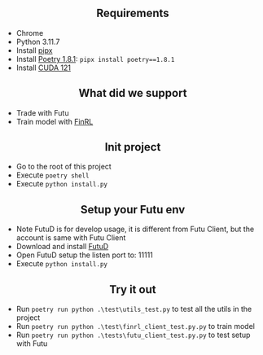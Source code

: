 <h2 align="center"> Requirements </h2>

- Chrome
- Python 3.11.7
- Install [pipx](https://pipx.pypa.io/stable/installation/)
- Install [Poetry 1.8.1](https://python-poetry.org/docs/#installation): `pipx install poetry==1.8.1`
- Install [CUDA 121](https://developer.nvidia.com/cuda-12-1-0-download-archive)


<h2 align="center"> What did we support </h2>

- Trade with Futu
- Train model with [FinRL](https://github.com/AI4Finance-Foundation/FinRL.git)



<h2 align="center"> Init project </h2>

- Go to the root of this project
- Execute `poetry shell`
- Execute `python install.py`
   
<h2 align="center"> Setup your Futu env </h2>

- Note FutuD is for develop usage, it is different from Futu Client, but the account is same with Futu Client
- Download and install [FutuD](https://www.futunn.com/en/download/OpenAPI)
- Open FutuD setup the listen port to: 11111
- Execute `python install.py`


<h2 align="center"> Try it out </h2>

- Run `poetry run python .\test\utils_test.py` to test all the utils in the project
- Run `poetry run python .\test\finrl_client_test.py.py` to train model
- Run `poetry run python .\tests\futu_client_test.py.py` to test setup with Futu